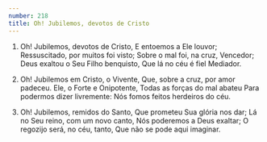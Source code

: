 ```yaml
---
number: 218
title: Oh! Jubilemos, devotos de Cristo
---
```


1. Oh! Jubilemos, devotos de Cristo,
  E entoemos a Ele louvor;
  Ressuscitado, por muitos foi visto;
  Sobre o mal foi, na cruz, Vencedor;
  Deus exaltou o Seu Filho benquisto,
  Que lá no céu é fiel Mediador.

2. Oh! Jubilemos em Cristo, o Vivente,
  Que, sobre a cruz, por amor padeceu.
  Ele, o Forte e Onipotente,
  Todas as forças do mal abateu
  Para podermos dizer livremente:
  Nós fomos feitos herdeiros do céu.

3. Oh! Jubilemos, remidos do Santo,
  Que prometeu Sua glória nos dar;
  Lá no Seu reino, com um novo canto,
  Nós poderemos a Deus exaltar;
  O regozijo será, no céu, tanto,
  Que não se pode aqui imaginar.
